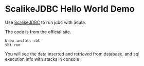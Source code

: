 ScalikeJDBC Hello World Demo
============================

Use [ScalikeJDBC](http://scalikejdbc.org/) to run jdbc with Scala.

The code is from the official site.

```
brew install sbt
sbt run
```

You will see the data inserted and retrieved from database, and sql execution info with stacks in console